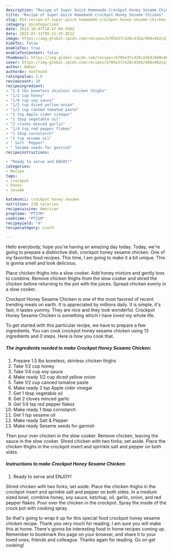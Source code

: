 ```yaml
---
description: "Recipe of Super Quick Homemade Crockpot Honey Sesame Chicken"
title: "Recipe of Super Quick Homemade Crockpot Honey Sesame Chicken"
slug: 814-recipe-of-super-quick-homemade-crockpot-honey-sesame-chicken
category: Uncategorized
date: 2022-10-07T18:47:04.549Z
date: 2023-01-31T05:21:33.851Z
image: https://img-global.cpcdn.com/recipes/b705e37c428c436d/680x482cq70/crockpot-honey-sesame-chicken-recipe-main-photo.jpg
hideToc: false
enableToc: true
enableTocContent: false
thumbnail: https://img-global.cpcdn.com/recipes/b705e37c428c436d/680x482cq70/crockpot-honey-sesame-chicken-recipe-main-photo.jpg
cover: https://img-global.cpcdn.com/recipes/b705e37c428c436d/680x482cq70/crockpot-honey-sesame-chicken-recipe-main-photo.jpg
author: Admin
authorAv: notfound
ratingvalue: 3.6
reviewcount: 10
recipeingredient:
- "1.5 lbs boneless skinless chicken thighs"
- "1/2 cup honey"
- "1/4 cup soy sauce"
- "1/2 cup diced yellow onion"
- "1/2 cup canned tomatoe paste"
- "2 tsp Apple cider vinegar"
- "1 tbsp vegetable oil"
- "2 cloves minced garlic"
- "1/4 tsp red pepper flakes"
- "1 tbsp cornstarch"
- "1 tsp sesame oil"
- " Salt  Pepper"
- " Sesame seeds for garnish"
recipeinstructions:

- "Ready to serve and ENJOY!"
categories:
- Recipe
tags:
- crockpot
- honey
- sesame

katakunci: crockpot honey sesame 
nutrition: 238 calories
recipecuisine: American
preptime: "PT37M"
cooktime: "PT32M"
recipeyield: "4"
recipecategory: Lunch

---
```



Hello everybody, hope you're having an amazing day today. Today, we're going to prepare a distinctive dish, crockpot honey sesame chicken. One of my favorites food recipes. This time, I am going to make it a bit unique. This is gonna smell and look delicious.

Place chicken thighs into a slow cooker. Add honey mixture and gently toss to combine. Remove chicken thighs from the slow cooker and shred the chicken before returning to the pot with the juices. Spread chicken evenly in a slow cooker.

Crockpot Honey Sesame Chicken is one of the most favored of recent trending meals on earth. It is appreciated by millions daily. It is simple, it's fast, it tastes yummy. They are nice and they look wonderful. Crockpot Honey Sesame Chicken is something which I have loved my whole life.


To get started with this particular recipe, we have to prepare a few ingredients. You can cook crockpot honey sesame chicken using 13 ingredients and 0 steps. Here is how you cook that.

<!--inarticleads1-->

##### The ingredients needed to make Crockpot Honey Sesame Chicken:

1. Prepare 1.5 lbs boneless, skinless chicken thighs
1. Take 1/2 cup honey
1. Take 1/4 cup soy sauce
1. Make ready 1/2 cup diced yellow onion
1. Take 1/2 cup canned tomatoe paste
1. Make ready 2 tsp Apple cider vinegar
1. Get 1 tbsp vegetable oil
1. Get 2 cloves minced garlic
1. Get 1/4 tsp red pepper flakes
1. Make ready 1 tbsp cornstarch
1. Get 1 tsp sesame oil
1. Make ready  Salt &amp; Pepper
1. Make ready  Sesame seeds for garnish


Then pour over chicken in the slow cooker. Remove chicken, leaving the sauce in the slow cooker. Shred chicken with two forks; set aside. Place the chicken thighs in the crockpot insert and sprinkle salt and pepper on both sides. 

<!--inarticleads2-->

##### Instructions to make Crockpot Honey Sesame Chicken:


1. Ready to serve and ENJOY!

Shred chicken with two forks; set aside. Place the chicken thighs in the crockpot insert and sprinkle salt and pepper on both sides. In a medium sized bowl, combine honey, soy sauce, ketchup, oil, garlic, onion, and red pepper flakes. Pour over the chicken in the crockpot. Spray the inside of the crock pot with cooking spray. 

So that's going to wrap it up for this special food crockpot honey sesame chicken recipe. Thank you very much for reading. I am sure you will make this at home. There's gonna be interesting food in home recipes coming up. Remember to bookmark this page on your browser, and share it to your loved ones, friends and colleague. Thanks again for reading. Go on get cooking!
